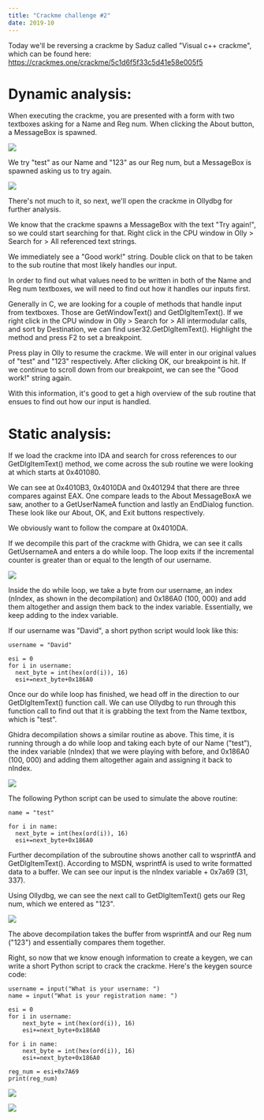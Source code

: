 ```yaml
---
title: "Crackme challenge #2"
date: 2019-10
---
```


Today we'll be reversing a crackme by Saduz called "Visual c++ crackme", which can be found here: https://crackmes.one/crackme/5c1d6f5f33c5d41e58e005f5

# Dynamic analysis:

When executing the crackme, you are presented with a form with two textboxes asking for a Name and Reg num. When clicking the About button, a MessageBox is spawned.

![](images/1.PNG)

We try "test" as our Name and "123" as our Reg num, but a MessageBox is spawned asking us to try again.

![](images/2.PNG)

There's not much to it, so next, we'll open the crackme in Ollydbg for further analysis.

We know that the crackme spawns a MessageBox with the text "Try again!", so we could start searching for that. Right click in the CPU window in Olly > Search for > All referenced text strings.

We immediately see a "Good work!" string. Double click on that to be taken to the sub routine that most likely handles our input.

In order to find out what values need to be written in both of the Name and Reg num textboxes, we will need to find out how it handles our inputs first.

Generally in C, we are looking for a couple of methods that handle input from textboxes. Those are GetWindowText() and GetDlgItemText(). If we right click in the CPU window in Olly > Search for > All intermodular calls, and sort by Destination, we can find user32.GetDlgItemText(). Highlight the method and press F2 to set a breakpoint.

Press play in Olly to resume the crackme. We will enter in our original values of "test" and "123" respectively. After clicking OK, our breakpoint is hit. If we continue to scroll down from our breakpoint, we can see the "Good work!" string again.

With this information, it's good to get a high overview of the sub routine that ensues to find out how our input is handled.

# Static analysis:

If we load the crackme into IDA and search for cross references to our GetDlgItemText() method, we come across the sub routine we were looking at which starts at 0x401080.

We can see at 0x4010B3, 0x4010DA and 0x401294 that there are three compares against EAX. One compare leads to the About MessageBoxA we saw, another to a GetUserNameA function and lastly an EndDialog function. These look like our About, OK, and Exit buttons respectively.

We obviously want to follow the compare at 0x4010DA.

If we decompile this part of the crackme with Ghidra, we can see it calls GetUsernameA and enters a do while loop. The loop exits if the incremental counter is greater than or equal to the length of our username.

![](images/3.PNG)

Inside the do while loop, we take a byte from our username, an index (nIndex, as shown in the decompilation) and 0x186A0 (100, 000) and add them altogether and assign them back to the index variable. Essentially, we keep adding to the index variable.

If our username was "David", a short python script would look like this:

```
username = "David"

esi = 0
for i in username:
  next_byte = int(hex(ord(i)), 16)
  esi+=next_byte+0x186A0
```

Once our do while loop has finished, we head off in the direction to our GetDlgItemText() function call. We can use Ollydbg to run through this function call to find out that it is grabbing the text from the Name textbox, which is "test".

Ghidra decompilation shows a similar routine as above. This time, it is running through a do while loop and taking each byte of our Name ("test"), the index variable (nIndex) that we were playing with before, and 0x186A0 (100, 000) and adding them altogether again and assigning it back to nIndex.

![](images/4.PNG)

The following Python script can be used to simulate the above routine:

```
name = "test"

for i in name:
  next_byte = int(hex(ord(i)), 16)
  esi+=next_byte+0x186A0
```

Further decompilation of the subroutine shows another call to wsprintfA and GetDlgItemText(). According to MSDN, wsprintfA is used to write formatted data to a buffer. We can see our input is the nIndex variable + 0x7a69 (31, 337).

Using Ollydbg, we can see the next call to GetDlgItemText() gets our Reg num, which we entered as "123".

![](images/5.PNG)

The above decompilation takes the buffer from wsprintfA and our Reg num ("123") and essentially compares them together.

Right, so now that we know enough information to create a keygen, we can write a short Python script to crack the crackme. Here's the keygen source code:

```
username = input("What is your username: ")
name = input("What is your registration name: ")

esi = 0
for i in username:
    next_byte = int(hex(ord(i)), 16)
    esi+=next_byte+0x186A0
 
for i in name:
    next_byte = int(hex(ord(i)), 16)
    esi+=next_byte+0x186A0
 
reg_num = esi+0x7A69
print(reg_num)
```
![](images/6.PNG)

![](images/7.PNG)